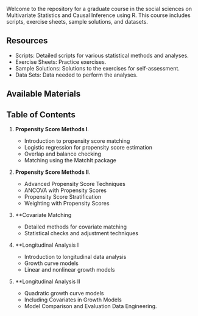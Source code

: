 Welcome to the repository for a graduate course in the social sciences on Multivariate Statistics and Causal Inference using R. This course includes scripts, exercise sheets, sample solutions, and datasets. 

## Resources

- Scripts: Detailed scripts for various statistical methods and analyses.
- Exercise Sheets: Practice exercises.
- Sample Solutions: Solutions to the exercises for self-assessment.
- Data Sets: Data needed to perform the analyses.

## Available Materials

## Table of Contents 

1. **Propensity Score Methods I**.
   - Introduction to propensity score matching
   - Logistic regression for propensity score estimation
   - Overlap and balance checking
   - Matching using the MatchIt package

2. **Propensity Score Methods II**.
   - Advanced Propensity Score Techniques
   - ANCOVA with Propensity Scores
   - Propensity Score Stratification
   - Weighting with Propensity Scores

3. **Covariate Matching
   - Detailed methods for covariate matching
   - Statistical checks and adjustment techniques

4. **Longitudinal Analysis I
   - Introduction to longitudinal data analysis
   - Growth curve models
   - Linear and nonlinear growth models

5. **Longitudinal Analysis II
   - Quadratic growth curve models
   - Including Covariates in Growth Models
   - Model Comparison and Evaluation Data Engineering.
